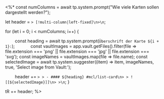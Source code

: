 <%*
const numColumns = await tp.system.prompt("Wie viele Karten sollen dargestellt werden?");

let header = `> [!multi-column|left-fixed]\n>\n`;

for (let i = 0; i < numColumns; i++) {

        const heading = await tp.system.prompt(`Überschrift der Karte ${i + 1}:`);
        
	    const vaultImages = app.vault.getFiles().filter(file => file.extension === 'png' || file.extension === 'jpg' || file.extension === 'svg');
		const imageNames = vaultImages.map(file => file.name);
		const selectedImage = await tp.system.suggester((item) => item, imageNames, true, 'Select image from Vault:');

        header += `> > - #### ${heading} #mcl/list-card\n> > ![[${selectedImage}]]\n> >\n`;
}

tR += header;
%>